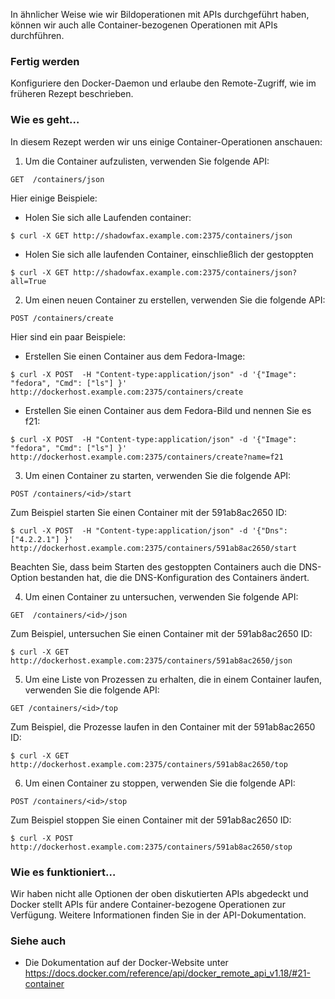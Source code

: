 In ähnlicher Weise wie wir Bildoperationen mit APIs durchgeführt haben, können wir auch alle Container-bezogenen Operationen mit APIs durchführen.

### Fertig werden

Konfiguriere den Docker-Daemon und erlaube den Remote-Zugriff, wie im früheren Rezept beschrieben.

### Wie es geht…

In diesem Rezept werden wir uns einige Container-Operationen anschauen:

1. Um die Container aufzulisten, verwenden Sie folgende API:

`GET  /containers/json`

Hier einige Beispiele:
* Holen Sie sich alle Laufenden container:

`$ curl -X GET http://shadowfax.example.com:2375/containers/json`

* Holen Sie sich alle laufenden Container, einschließlich der gestoppten

`$ curl -X GET http://shadowfax.example.com:2375/containers/json?all=True`

2. Um einen neuen Container zu erstellen, verwenden Sie die folgende API:

`POST /containers/create`

Hier sind ein paar Beispiele:

* Erstellen Sie einen Container aus dem Fedora-Image:

`$ curl -X POST  -H "Content-type:application/json" -d '{"Image": "fedora", "Cmd": ["ls"] }' http://dockerhost.example.com:2375/containers/create`

* Erstellen Sie einen Container aus dem Fedora-Bild und nennen Sie es f21:

`$ curl -X POST  -H "Content-type:application/json" -d '{"Image": "fedora", "Cmd": ["ls"] }' http://dockerhost.example.com:2375/containers/create?name=f21`

3. Um einen Container zu starten, verwenden Sie die folgende API:

`POST /containers/<id>/start`

Zum Beispiel starten Sie einen Container mit der 591ab8ac2650 ID:

`$ curl -X POST  -H "Content-type:application/json" -d '{"Dns":  ["4.2.2.1"] }' http://dockerhost.example.com:2375/containers/591ab8ac2650/start`

Beachten Sie, dass beim Starten des gestoppten Containers auch die DNS-Option bestanden hat, die die DNS-Konfiguration des Containers ändert.

4. Um einen Container zu untersuchen, verwenden Sie folgende API:

`GET  /containers/<id>/json`

Zum Beispiel, untersuchen Sie einen Container mit der 591ab8ac2650 ID:

`$ curl -X GET http://dockerhost.example.com:2375/containers/591ab8ac2650/json`

5. Um eine Liste von Prozessen zu erhalten, die in einem Container laufen, verwenden Sie die folgende API:

`GET /containers/<id>/top`

Zum Beispiel, die Prozesse laufen in den Container mit der 591ab8ac2650 ID:

`$ curl -X GET http://dockerhost.example.com:2375/containers/591ab8ac2650/top`

6. Um einen Container zu stoppen, verwenden Sie die folgende API:

`POST /containers/<id>/stop`

Zum Beispiel stoppen Sie einen Container mit der 591ab8ac2650 ID:

`$ curl -X POST http://dockerhost.example.com:2375/containers/591ab8ac2650/stop`

### Wie es funktioniert…

Wir haben nicht alle Optionen der oben diskutierten APIs abgedeckt und Docker stellt APIs für andere Container-bezogene Operationen zur Verfügung. Weitere Informationen finden Sie in der API-Dokumentation.

### Siehe auch

* Die Dokumentation auf der Docker-Website unter https://docs.docker.com/reference/api/docker_remote_api_v1.18/#21-container